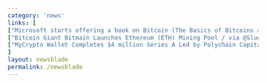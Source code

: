 ```yaml
---
category: 'news'
links: [
["Microsoft starts offering a book on Bitcoin (The Basics of Bitcoins and Blockchains by Anthony Lewis of itBit)", "https://www.microsoft.com/en-us/p/the-basics-of-bitcoins-and-blockchains/fgqpf3gzxlrm?activetab=pivot%3aoverviewtab"],
["Bitcoin Giant Bitmain Launches Ethereum (ETH) Mining Pool / via @SludgeFeed", "https://sludgefeed.com/bitmain-launches-ethereum-mining-pool/"],
["MyCrypto Wallet Completes $4 million Series A Led by Polychain Capital / via @CryptoGazette", "https://stocksgazette.com/2018/08/31/mycrypto-ethereum-eth-wallet-completes-4-million-series-a-led-by-polychain-capital/"]
]
layout: newsblade
permalink: /newsblade
---
```

